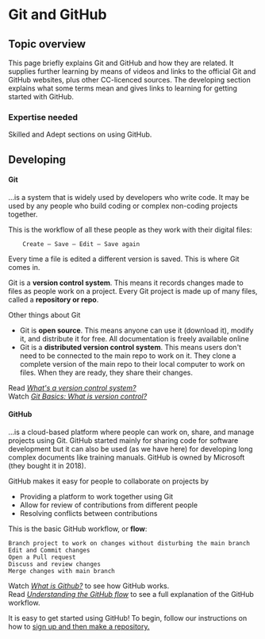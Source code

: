 # Git and GitHub

## Topic overview

This page briefly explains Git and GitHub and how they are related. It supplies further learning by means of videos and links to the official Git and GitHub websites, plus other CC-licenced sources. The developing section explains what some terms mean and gives links to learning for getting started with GitHub.

### Expertise needed

Skilled and Adept sections on using GitHub.

## Developing

#### Git

...is a system that is widely used by developers who write code. It may be used by any people who build coding or complex non-coding projects together.

This is the workflow of all these people as they work with their digital files:

```text
    Create – Save – Edit – Save again
```

Every time a file is edited a different version is saved. This is where Git comes in.

Git is a **version control system**. This means it records changes made to files as people work on a project. Every Git project is made up of many files, called a **repository or repo**.

Other things about Git

* Git is **open source**. This means anyone can use it \(download it\), modify it, and distribute it for free. All documentation is freely available online
* Git is a **distributed version control system**. This means users don't need to be connected to the main repo to work on it. They clone a complete version of the main repo to their local computer to work on files. When they are ready, they share their changes.    

Read [_What's a version control system?_](https://guides.github.com/introduction/git-handbook/#version-control)  
Watch [_Git Basics: What is version control?_](https://www.youtube.com/watch?v=8oRjP8yj2Wo)

#### GitHub

...is a cloud-based platform where people can work on, share, and manage projects using Git. GitHub started mainly for sharing code for software development but it can also be used \(as we have here\) for developing long complex documents like training manuals. GitHub is owned by Microsoft \(they bought it in 2018\).

GitHub makes it easy for people to collaborate on projects by

* Providing a platform to work together using Git
* Allow for review of contributions from different people
* Resolving conflicts between contributions

This is the basic GitHub workflow, or **flow**:

```text
Branch project to work on changes without disturbing the main branch
Edit and Commit changes
Open a Pull request
Discuss and review changes
Merge changes with main branch
```

Watch [_What is Github?_](https://youtu.be/w3jLJU7DT5E) to see how GitHub works.  
Read [_Understanding the GitHub flow_](https://guides.github.com/introduction/flow/) to see a full explanation of the GitHub workflow.

It is easy to get started using GitHub! To begin, follow our instructions on how to [sign up and then make a repository.](https://app.gitbook.com/@aarnet/s/digital-skills-gitbook-1/contributing#setting-up-and-becoming-familiar-with-your-github-repository)

